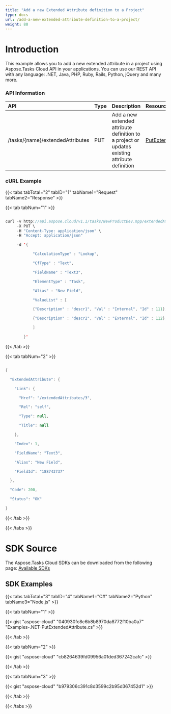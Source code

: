 ```yaml
---
title: "Add a new Extended Attribute definition to a Project"
type: docs
url: /add-a-new-extended-attribute-definition-to-a-project/
weight: 80
---
```


# **Introduction**
This example allows you to add a new extended attribute in a project using Aspose.Tasks Cloud API in your applications. You can use our REST API with any language: .NET, Java, PHP, Ruby, Rails, Python, jQuery and many more.
### **API Information**

|**API**|**Type**|**Description**|**Resource Link**|
| :- | :- | :- | :- |
|/tasks/{name}/extendedAttributes|PUT|Add a new extended attribute definition to a project or updates existing attribute definition|[PutExtendedAttribute](https://apireference.aspose.cloud/tasks/#/TasksExtendedAttributes/PutExtendedAttribute)|
### **cURL Example**
{{< tabs tabTotal="2" tabID="1" tabName1="Request" tabName2="Response" >}}

{{< tab tabNum="1" >}}

```java

curl -v http://api.aspose.cloud/v1.1/tasks/NewProductDev.mpp/extendedAttributes?appsid=xxxx&signature=xxxx \
     -X PUT \
     -H "Content-Type: application/json" \
     -H "Accept: application/json"

     -d '{

            "CalculationType" : "Lookup",

            "CfType" : "Text",

            "FieldName" : "Text3",

            "ElementType" : "Task",

            "Alias" : "New Field",

            "ValueList" : [

            {"Description" : "descr1", "Val" : "Internal", "Id" : 111},

            {"Description" : "descr2", "Val" : "External", "Id" : 112},

            ]

        }'

```

{{< /tab >}}

{{< tab tabNum="2" >}}

```java

{

  "ExtendedAttribute": {

    "Link": {

      "Href": "/extendedAttributes/3",

      "Rel": "self",

      "Type": null,

      "Title": null

    },

    "Index": 1,

    "FieldName": "Text3",

    "Alias": "New Field",

    "FieldId": "188743737"

  },

  "Code": 200,

  "Status": "OK"

}

```

{{< /tab >}}

{{< /tabs >}}
# **SDK Source**
The Aspose.Tasks Cloud SDKs can be downloaded from the following page: [Available SDKs](/available-sdks/)
## **SDK Examples**
{{< tabs tabTotal="3" tabID="4" tabName1="C#" tabName2="Python" tabName3="Node.js" >}}

{{< tab tabNum="1" >}}

{{< gist "aspose-cloud" "040930fc8c6b8b8970da8772f10ba0a7" "Examples-.NET-PutExtendedAttribute.cs" >}}

{{< /tab >}}

{{< tab tabNum="2" >}}

{{< gist "aspose-cloud" "cb8264639fd09956a01ded367242cafc" >}}

{{< /tab >}}

{{< tab tabNum="3" >}}

{{< gist "aspose-cloud" "b979306c391c8d3599c2b95d367452d1" >}}

{{< /tab >}}

{{< /tabs >}}
